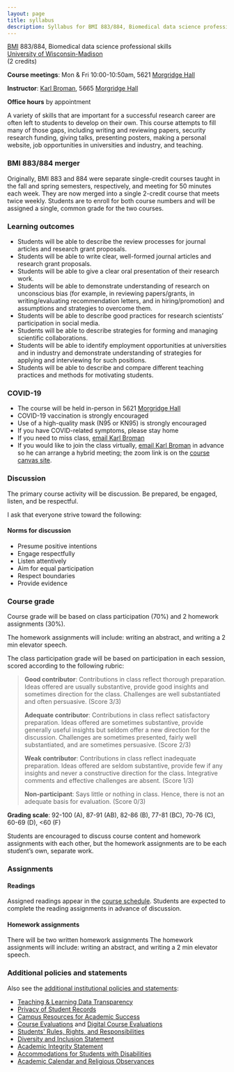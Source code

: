 ```yaml
---
layout: page
title: syllabus
description: Syllabus for BMI 883/884, Biomedical data science professional skills
---
```


[BMI](https://biostat.wisc.edu) 883/884, Biomedical data science professional skills <br/>
[University of Wisconsin-Madison](https://wisc.edu) <br/>
(2 credits)

**Course meetings**: Mon & Fri 10:00-10:50am, 5621 [Morgridge Hall](https://map.wisc.edu/s/l44vvws8)

**Instructor**: [Karl Broman](https://kbroman.org),
5665 [Morgridge Hall](https://map.wisc.edu/s/l44vvws8)

**Office hours** by appointment

A variety of skills that are important for a successful research
career are often left to students to develop on their own. This course
attempts to fill many of those gaps, including writing and reviewing
papers, security research funding, giving talks, presenting posters,
making a personal website, job opportunities in universities and
industry, and teaching.

### BMI 883/884 merger

Originally, BMI 883 and 884 were separate single-credit courses
taught in the fall and spring semesters, respectively, and meeting for
50 minutes each week. They are now merged into a
single 2-credit course that meets twice weekly. Students are to enroll
for both course numbers and will be assigned a single, common grade
for the two courses.


### Learning outcomes

- Students will be able to describe the review processes for journal articles and research grant proposals.
- Students will be able to write clear, well-formed journal articles and research grant proposals.
- Students will be able to give a clear oral presentation of their research work.
- Students will be able to demonstrate understanding of research on unconscious bias (for example, in reviewing papers/grants, in writing/evaluating recommendation letters, and in hiring/promotion) and assumptions and strategies to overcome them.
- Students will be able to describe good practices for research scientists’ participation in social media.
- Students will be able to describe strategies for forming and managing scientific collaborations.
- Students will be able to identify employment opportunities at universities and in industry and demonstrate understanding of strategies for applying and interviewing for such positions.
- Students will be able to describe and compare different teaching practices and methods for motivating students.



### COVID-19

- The course will be held in-person in 5621 [Morgridge Hall](https://map.wisc.edu/s/l44vvws8)
- COVID-19 vaccination is strongly encouraged
- Use of a high-quality mask (N95 or KN95) is strongly encouraged
- If you have COVID-related symptoms, please stay home
- If you need to miss class, [email Karl Broman](https://kbroman.org/about)
- If you would like to join the class virtually, [email Karl
  Broman](https://kbroman.org/about) in advance so he can arrange a
  hybrid meeting; the zoom link is on the [course canvas site](https://canvas.wisc.edu/).



### Discussion

The primary course activity will be discussion. Be prepared, be
engaged, listen, and be respectful.

I ask that everyone strive toward the following:

#### Norms for discussion

- Presume positive intentions
- Engage respectfully
- Listen attentively
- Aim for equal participation
- Respect boundaries
- Provide evidence



### Course grade

Course grade will be based on class participation (70%) and
2 homework assignments (30%).

The homework assignments will include: writing an abstract, and
writing a 2 min elevator speech.

The class participation grade will be based on participation in each
session, scored according to the following rubric:

> **Good contributor**: Contributions in class reflect thorough
> preparation. Ideas offered are usually substantive, provide good
> insights and sometimes direction for the class. Challenges are well
> substantiated and often persuasive. (Score 3/3)
>
> **Adequate contributor**: Contributions in class reflect satisfactory
> preparation. Ideas offered are sometimes substantive, provide
> generally useful insights but seldom offer a new direction for the
> discussion. Challenges are sometimes presented, fairly well
> substantiated, and are sometimes persuasive. (Score 2/3)
>
> **Weak contributor**: Contributions in class reflect inadequate
> preparation. Ideas offered are seldom substantive, provide few if any
> insights and never a constructive direction for the class.
> Integrative comments and effective challenges are absent. (Score 1/3)
>
> **Non-participant**: Says little or nothing in class.
> Hence, there is not an adequate basis for evaluation. (Score 0/3)

**Grading scale**: 92-100 (A), 87-91 (AB), 82-86 (B), 77-81 (BC), 70-76
(C), 60-69 (D), <60 (F)

Students are encouraged to discuss course content and homework
assignments with each other, but the homework
assignments are to be each student’s own, separate work.

### Assignments

#### Readings

Assigned readings appear in the [course schedule](schedule.html).
Students are expected to complete the reading assignments in advance
of discussion.


#### Homework assignments

There will be two written homework assignments
The homework assignments will include:
writing an abstract, and writing a 2 min elevator speech.


### Additional policies and statements

Also see the [additional institutional policies and
statements](https://guide.wisc.edu/courses/#syllabustext):

- [Teaching & Learning Data Transparency](https://guide.wisc.edu/courses/#SyllabusTLData)
- [Privacy of Student Records](https://guide.wisc.edu/courses/#SyllabusFERPA)
- [Campus Resources for Academic Success](https://guide.wisc.edu/courses/#SyllabusCampusResources)
- [Course Evaluations](https://guide.wisc.edu/courses/#SyllabusCourseEvals) and [Digital Course Evaluations](https://guide.wisc.edu/courses/#SyllabusDigitalCourseEval)
- [Students' Rules, Rights, and Responsibilities](https://guide.wisc.edu/courses/#SyllabusStudentsRightsResponsibilities)
- [Diversity and Inclusion Statement](https://guide.wisc.edu/courses/#SyllabusDiversityInclusion)
- [Academic Integrity Statement](https://guide.wisc.edu/courses/#SyllabusAcademicIntegrity)
- [Accommodations for Students with Disabilities](https://guide.wisc.edu/courses/#SyllabusAccommodations)
- [Academic Calendar and Religious Observances](https://guide.wisc.edu/courses/#SyllabusCalendarReligiousObservances)
